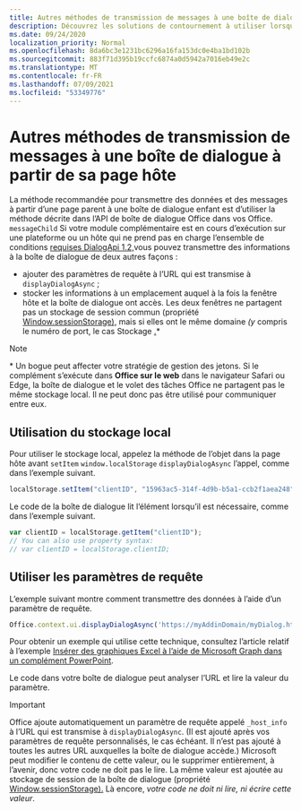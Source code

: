 ```yaml
---
title: Autres méthodes de transmission de messages à une boîte de dialogue à partir de sa page hôte
description: Découvrez les solutions de contournement à utiliser lorsque la méthode messageChild n’est pas prise en charge.
ms.date: 09/24/2020
localization_priority: Normal
ms.openlocfilehash: 8da6bc3e1231bc6296a16fa153dc0e4ba1bd102b
ms.sourcegitcommit: 883f71d395b19ccfc6874a0d5942a7016eb49e2c
ms.translationtype: MT
ms.contentlocale: fr-FR
ms.lasthandoff: 07/09/2021
ms.locfileid: "53349776"
---
```

# <a name="alternative-ways-of-passing-messages-to-a-dialog-box-from-its-host-page"></a>Autres méthodes de transmission de messages à une boîte de dialogue à partir de sa page hôte

La méthode recommandée pour transmettre des données et des messages à partir d’une page parent à une boîte de dialogue enfant est d’utiliser la méthode décrite dans l’API de boîte de dialogue Office dans vos Office. `messageChild` [](dialog-api-in-office-add-ins.md#pass-information-to-the-dialog-box) Si votre module complémentaire est en cours d’exécution sur une plateforme ou un hôte qui ne prend pas en charge l’ensemble de conditions [requises DialogApi 1.2,](../reference/requirement-sets/dialog-api-requirement-sets.md)vous pouvez transmettre des informations à la boîte de dialogue de deux autres façons :

- ajouter des paramètres de requête à l’URL qui est transmise à `displayDialogAsync` ;
- stocker les informations à un emplacement auquel à la fois la fenêtre hôte et la boîte de dialogue ont accès. Les deux fenêtres ne partagent pas un stockage de session commun (propriété [Window.sessionStorage),](https://developer.mozilla.org/docs/Web/API/Window/sessionStorage) mais si elles ont le même domaine *(y* compris le numéro de port, le cas Stockage [.](https://www.w3schools.com/html/html5_webstorage.asp)\*


> [!NOTE]
> \* Un bogue peut affecter votre stratégie de gestion des jetons. Si le complément s’exécute dans **Office sur le web** dans le navigateur Safari ou Edge, la boîte de dialogue et le volet des tâches Office ne partagent pas le même stockage local. Il ne peut donc pas être utilisé pour communiquer entre eux.

## <a name="use-local-storage"></a>Utilisation du stockage local

Pour utiliser le stockage local, appelez la méthode de l’objet dans la page hôte avant `setItem` `window.localStorage` `displayDialogAsync` l’appel, comme dans l’exemple suivant.

```js
localStorage.setItem("clientID", "15963ac5-314f-4d9b-b5a1-ccb2f1aea248");
```

Le code de la boîte de dialogue lit l’élément lorsqu’il est nécessaire, comme dans l’exemple suivant.

```js
var clientID = localStorage.getItem("clientID");
// You can also use property syntax:
// var clientID = localStorage.clientID;
```

## <a name="use-query-parameters"></a>Utiliser les paramètres de requête

L’exemple suivant montre comment transmettre des données à l’aide d’un paramètre de requête.

```js
Office.context.ui.displayDialogAsync('https://myAddinDomain/myDialog.html?clientID=15963ac5-314f-4d9b-b5a1-ccb2f1aea248');
```

Pour obtenir un exemple qui utilise cette technique, consultez l’article relatif à l’exemple [Insérer des graphiques Excel à l’aide de Microsoft Graph dans un complément PowerPoint](https://github.com/OfficeDev/PowerPoint-Add-in-Microsoft-Graph-ASPNET-InsertChart).

Le code dans votre boîte de dialogue peut analyser l’URL et lire la valeur du paramètre.

> [!IMPORTANT]
> Office ajoute automatiquement un paramètre de requête appelé `_host_info` à l’URL qui est transmise à `displayDialogAsync`. (Il est ajouté après vos paramètres de requête personnalisés, le cas échéant. Il n’est pas ajouté à toutes les autres URL auxquelles la boîte de dialogue accède.) Microsoft peut modifier le contenu de cette valeur, ou le supprimer entièrement, à l’avenir, donc votre code ne doit pas le lire. La même valeur est ajoutée au stockage de session de la boîte de dialogue (propriété [Window.sessionStorage).](https://developer.mozilla.org/docs/Web/API/Window/sessionStorage) Là encore, *votre code ne doit ni lire, ni écrire cette valeur*.
